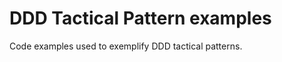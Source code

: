 DDD Tactical Pattern examples
=============================

Code examples used to exemplify DDD tactical patterns.
